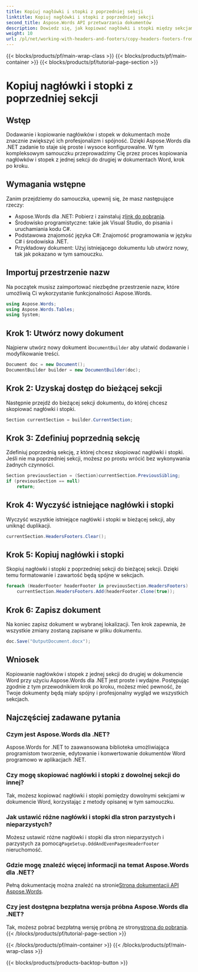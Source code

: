 ```yaml
---
title: Kopiuj nagłówki i stopki z poprzedniej sekcji
linktitle: Kopiuj nagłówki i stopki z poprzedniej sekcji
second_title: Aspose.Words API przetwarzania dokumentów
description: Dowiedz się, jak kopiować nagłówki i stopki między sekcjami w dokumentach Word za pomocą Aspose.Words dla .NET. Ten szczegółowy przewodnik zapewnia spójność i profesjonalizm.
weight: 10
url: /pl/net/working-with-headers-and-footers/copy-headers-footers-from-previous-section/
---
```


{{< blocks/products/pf/main-wrap-class >}}
{{< blocks/products/pf/main-container >}}
{{< blocks/products/pf/tutorial-page-section >}}

# Kopiuj nagłówki i stopki z poprzedniej sekcji

## Wstęp

Dodawanie i kopiowanie nagłówków i stopek w dokumentach może znacznie zwiększyć ich profesjonalizm i spójność. Dzięki Aspose.Words dla .NET zadanie to staje się proste i wysoce konfigurowalne. W tym kompleksowym samouczku przeprowadzimy Cię przez proces kopiowania nagłówków i stopek z jednej sekcji do drugiej w dokumentach Word, krok po kroku.

## Wymagania wstępne

Zanim przejdziemy do samouczka, upewnij się, że masz następujące rzeczy:

-  Aspose.Words dla .NET: Pobierz i zainstaluj z[link do pobrania](https://releases.aspose.com/words/net/).
- Środowisko programistyczne: takie jak Visual Studio, do pisania i uruchamiania kodu C#.
- Podstawowa znajomość języka C#: Znajomość programowania w języku C# i środowiska .NET.
- Przykładowy dokument: Użyj istniejącego dokumentu lub utwórz nowy, tak jak pokazano w tym samouczku.

## Importuj przestrzenie nazw

Na początek musisz zaimportować niezbędne przestrzenie nazw, które umożliwią Ci wykorzystanie funkcjonalności Aspose.Words.

```csharp
using Aspose.Words;
using Aspose.Words.Tables;
using System;
```

## Krok 1: Utwórz nowy dokument

 Najpierw utwórz nowy dokument i`DocumentBuilder` aby ułatwić dodawanie i modyfikowanie treści.

```csharp
Document doc = new Document();
DocumentBuilder builder = new DocumentBuilder(doc);
```

## Krok 2: Uzyskaj dostęp do bieżącej sekcji

Następnie przejdź do bieżącej sekcji dokumentu, do której chcesz skopiować nagłówki i stopki.

```csharp
Section currentSection = builder.CurrentSection;
```

## Krok 3: Zdefiniuj poprzednią sekcję

Zdefiniuj poprzednią sekcję, z której chcesz skopiować nagłówki i stopki. Jeśli nie ma poprzedniej sekcji, możesz po prostu wrócić bez wykonywania żadnych czynności.

```csharp
Section previousSection = (Section)currentSection.PreviousSibling;
if (previousSection == null)
    return;
```

## Krok 4: Wyczyść istniejące nagłówki i stopki

Wyczyść wszystkie istniejące nagłówki i stopki w bieżącej sekcji, aby uniknąć duplikacji.

```csharp
currentSection.HeadersFooters.Clear();
```

## Krok 5: Kopiuj nagłówki i stopki

Skopiuj nagłówki i stopki z poprzedniej sekcji do bieżącej sekcji. Dzięki temu formatowanie i zawartość będą spójne w sekcjach.

```csharp
foreach (HeaderFooter headerFooter in previousSection.HeadersFooters)
    currentSection.HeadersFooters.Add(headerFooter.Clone(true));
```

## Krok 6: Zapisz dokument

Na koniec zapisz dokument w wybranej lokalizacji. Ten krok zapewnia, że wszystkie zmiany zostaną zapisane w pliku dokumentu.

```csharp
doc.Save("OutputDocument.docx");
```

## Wniosek

Kopiowanie nagłówków i stopek z jednej sekcji do drugiej w dokumencie Word przy użyciu Aspose.Words dla .NET jest proste i wydajne. Postępując zgodnie z tym przewodnikiem krok po kroku, możesz mieć pewność, że Twoje dokumenty będą miały spójny i profesjonalny wygląd we wszystkich sekcjach.

## Najczęściej zadawane pytania

### Czym jest Aspose.Words dla .NET?

Aspose.Words for .NET to zaawansowana biblioteka umożliwiająca programistom tworzenie, edytowanie i konwertowanie dokumentów Word programowo w aplikacjach .NET.

### Czy mogę skopiować nagłówki i stopki z dowolnej sekcji do innej?

Tak, możesz kopiować nagłówki i stopki pomiędzy dowolnymi sekcjami w dokumencie Word, korzystając z metody opisanej w tym samouczku.

### Jak ustawić różne nagłówki i stopki dla stron parzystych i nieparzystych?

 Możesz ustawić różne nagłówki i stopki dla stron nieparzystych i parzystych za pomocą`PageSetup.OddAndEvenPagesHeaderFooter` nieruchomość.

### Gdzie mogę znaleźć więcej informacji na temat Aspose.Words dla .NET?

 Pełną dokumentację można znaleźć na stronie[Strona dokumentacji API Aspose.Words](https://reference.aspose.com/words/net/).

### Czy jest dostępna bezpłatna wersja próbna Aspose.Words dla .NET?

 Tak, możesz pobrać bezpłatną wersję próbną ze strony[strona do pobrania](https://releases.aspose.com/).
{{< /blocks/products/pf/tutorial-page-section >}}

{{< /blocks/products/pf/main-container >}}
{{< /blocks/products/pf/main-wrap-class >}}

{{< blocks/products/products-backtop-button >}}
